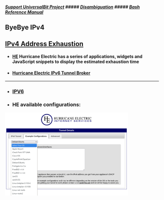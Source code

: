 ##### [Support UniversalBit Project](https://github.com/universalbit-dev/universalbit-dev/tree/main/support)   ##### [Disambiguation](https://en.wikipedia.org/wiki/Wikipedia:Disambiguation)   ##### [Bash Reference Manual](https://www.gnu.org/software/bash/manual/html_node/index.html)

## ByeBye IPv4
## [IPv4 Address Exhaustion](https://en.wikipedia.org/wiki/IPv4_address_exhaustion)

* #### [HE](https://ipv6.he.net/statistics/) Hurricane Electric has a series of applications, widgets and JavaScript snippets to display the estimated exhaustion time
* #### [Hurricane Electric IPv6 Tunnel Broker](https://tunnelbroker.net/)
---

* ### [IPV6](https://en.wikipedia.org/wiki/IPv6)

* ### HE available configurations:
<img src="https://github.com/universalbit-dev/universalbit-dev/blob/main/ipv4toipv6/images/he_net_interfaces.png" width="80%"></img>
